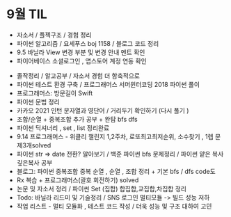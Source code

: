 # 9월 TIL
- 자소서 / 플젝구조 / 경험 정리
- 파이썬 알고리즘 / 요세푸스 boj 1158 / 블로그 코드 정리
- 9.5 바닐라 View 변경 부분 및 변경 안내 멘트 확인
- 파이어베이스 소셜로그인 , 앱스토어 계정 연동 확인

* 졸작정리 / 알고공부 / 자소서 경험 더 함축적으로
* 파이썬 테스트 환경 구축 / 프로그래머스 서머윈터코딩 2018 파이썬 풀이
* 프로그래머스: 방문길이 Swift
* 파이썬 문법 정리
* 카카오 2021 인턴 문자열과 영단어 / 거리두기 확인하기 (다시 풀기 )
* 조합/순열 + 중복조합 추가 공부 + 완탐 bfs dfs
* 파이썬 딕셔너리 , set , list 정리완료
* 9.14 프로그래머스 - 위클리 챌린지 1,2주차, 로또최고최저순위, 소수찾기 , 1렙 문제3개solved
* 파이썬 str => date 전환? 알아보기 / 백준 파이썬 bfs 문제정리 / 파이썬 얕은 복사 깊은복사 공부
* 블로그: 파이썬 중복조합 중복 순열 , 순열 , 조합 정리 + 기본 bfs / dfs code도
* Rx 복습 + 프로그래머스(괄호 회전하기) solved
* 논문 및 자소서 정리 / 파이썬 Set (집합) 합집합,교집합,차집합 정리
* Todo: 바닐라 리드미 및 기술정리 / SNS 로그인 멀티모듈 -> 빌드 성능 저하
* 작업 리스트 - 멀티 모듈화 , 테스트 코드 작성 / 더욱 성능 및 구조 대하여 고민
